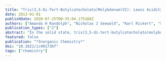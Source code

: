```yaml
---
title: "Tris(3,5-Di-Tert-Butylcatecholato)Molybdenum(VI): Lewis Acidity and Nonclassical Oxygen Atom Transfer Reactions"
date: 2013-01-01
publishDate: 2020-07-25T00:35:04.175168Z
authors: ["Amanda H Randolph", "Nicholas J Seewald", "Karl Rickert", "Seth N Brown"]
publication_types: ["2"]
abstract: "In the solid state, tris(3,5-di-tert-butylcatecholato)molybdenum(VI) forms a dimer with seven-coordinate molybdenum and bridging catecholates. NMR spectroscopy indicates that the dimeric structure is retained in solution. The molybdenum center has a high affinity for Lewis bases such as pyridine or pyridine-N-oxide, forming seven-coordinate monomers with a capped octahedral geometry, as illustrated by the solid-state structure of (3,5-(t)Bu2Cat)3Mo(py). Structural data indicate that the complexes are best considered as Mo(VI) with substantial $π$ donation from the nonbridging catecholates to molybdenum. Both the dimeric and the monomeric tris(catecholates) react rapidly with water to form free catechol and oxomolybdenum bis(catecholate) complexes. Monooxomolybdenum complexes are also obtained, more slowly, on reaction with dioxygen, with organic products consisting mostly of 3,5-di-tert-butyl-1,2-benzoquinone with minor amounts of the extradiol oxidation product 4,6-di-tert-butyl-1-oxacyclohepta-4,6-diene-2,3-dione. The pyridine-N-oxide complex reacts on heating (with excess pyO) to form initially (3,5-(t)Bu2Cat)2MoO(Opy) and ultimately MoO3(Opy), with quinone and free pyridine as the only organic products. The decay of (3,5-(t)Bu2Cat)3Mo(Opy) shows an accelerated, autocatalytic profile because the oxidation of its product, (3,5-(t)Bu2Cat)2MoO(Opy), produces an oxo-rich, catecholate-poor intermediate which rapidly conproportionates with (3,5-(t)Bu2Cat)3Mo(Opy), providing an additional pathway for its conversion to the mono-oxo product. The tris(catecholate) fragment Mo(3,5-(t)Bu2Cat)3 deoxygenates Opy in this nonclassical oxygen atom transfer reaction slightly less rapidly than does its oxidized product, MoO(3,5-(t)Bu2Cat)2."
featured: false
publication: "*Inorganic Chemistry*"
doi: "10.1021/ic401736f"
tags: ["chemistry"]
---
```

